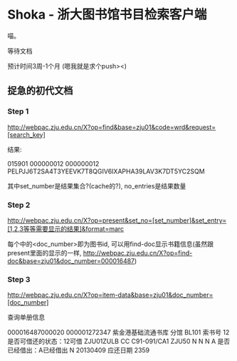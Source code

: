 Shoka - 浙大图书馆书目检索客户端
=====

喵。

等待文档

预计时间3周-1个月 (嗯我就是求个push><)

## 捉急的初代文档

### Step 1 

http://webpac.zju.edu.cn/X?op=find&base=zju01&code=wrd&request=[search_key]

结果:

<?xml version = "1.0" encoding = "UTF-8"?>
<find>
<set_number>015901</set_number>
<no_records>000000012</no_records>
<no_entries>000000012</no_entries>
<session-id>PELPJJ6T2SA4T3YEEVK7T8QGIV6IXAPHA39LAV3K7DT5YC2SQM</session-id>
</find>

其中set_number是结果集合?(cache的?), no_entries是结果数量

### Step 2

http://webpac.zju.edu.cn/X?op=present&set_no=[set_number]&set_entry=[1,2,3等等需要显示的结果]&format=marc

每个<record>中的<doc_number>即为图书id, 可以用find-doc显示书籍信息(虽然跟present里面的显示的一样, http://webpac.zju.edu.cn/X?op=find-doc&base=zju01&doc_number=000016487)

### Step 3

http://webpac.zju.edu.cn/X?op=item-data&base=zju01&doc_number=[doc_number]

查询单册信息

<item>
<rec-key>000016487000020</rec-key>
<barcode>000001272347</barcode>
<sub-library>紫金港基础流通书库</sub-library> 分馆
<collection>BL101</collection> 索书号
<item-status>12</item-status> 是否可借还的状态：12可借
<note>ZJU01ZULB CC</note>
<call-no-1>C91-091/CA1</call-no-1>
<call-no-2/>
<description/>
<chronological-i/>
<chronological-j/>
<chronological-k/>
<enumeration-a/>
<enumeration-b/>
<enumeration-c/>
<library>ZJU50</library>
<on-hold>N</on-hold>
<requested>N</requested>
<expected>N</expected>
<loan-status>A</loan-status> 是否已经借出：A已经借出
<loan-in-transit>N</loan-in-transit>
<loan-due-date>20130409</loan-due-date> 应还日期
<loan-due-hour>2359</loan-due-hour>
</item>
